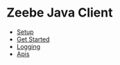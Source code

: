 # Zeebe Java Client

* [Setup](setup.md)
* [Get Started](get-started.md)
* [Logging](logging.md)
* [Apis](apis.md)
